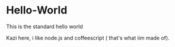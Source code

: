# Hello-World
This is the standard hello world 

Kazi here, i like node.js and coffeescript ( that's what iim made of).

